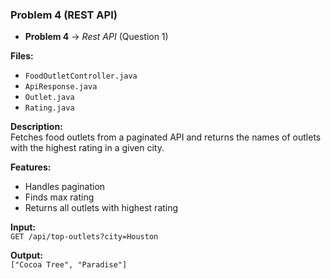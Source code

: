 ### Problem 4 (REST API)
- **Problem 4** → *Rest API* (Question 1)

**Files:**
- `FoodOutletController.java`
- `ApiResponse.java`
- `Outlet.java`
- `Rating.java`

**Description:**  
Fetches food outlets from a paginated API and returns the names of outlets with the highest rating in a given city.

**Features:**
* Handles pagination
* Finds max rating
* Returns all outlets with highest rating

**Input:**  
`GET /api/top-outlets?city=Houston`

**Output:**  
`["Cocoa Tree", "Paradise"]`
